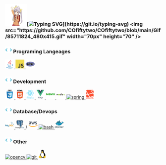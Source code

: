 <!--### Hi, My name is 氣  <img src="https://github.com/COfiftytwo/COfiftytwo/blob/main/Gif/20150509113815005--unscreen.gif" width="70px" height="70" />
### What have you been up to lately?? Although I have no time lately,
### <img src="https://github.com/COfiftytwo/COfiftytwo/blob/main/Gif/4824473e-unscreen.gif" width="140px" height="79" />[![Typing SVG](https://readme-typing-svg.herokuapp.com?font=Hachi+Maru+Pop&pause=1000&color=C782F7&width=435&lines=%E3%81%93%E3%82%8A%E3%81%94%E3%82%8A%E3%81%AA%E3%81%AE%E3%82%93%E3%80%82)](https://git.io/typing-svg)
### Now is the most fulfilling time of my life. <img src="https://github.com/COfiftytwo/COfiftytwo/blob/main/Gif/20150509113809b88-unscreen.gif" width="40px" height="40" />
<br>
<br>
-->

### <img src="https://github.com/COfiftytwo/COfiftytwo/blob/main/Gif/20150509113815005--unscreen.gif" width="70px" height="70" />[![Typing SVG](https://readme-typing-svg.herokuapp.com?font=Rubik+Bubbles&pause=1000&color=9C6AF7&width=435&lines=Meowning!%E3%80%80Nice+to+meet+you.;)](https://git.io/typing-svg) <img src="https://github.com/COfiftytwo/COfiftytwo/blob/main/Gif/85711824_480x415.gif" width="70px" height="70" />

<!--Font[Rubik Bubbles]-->

<!-- <img src="https://github.com/COfiftytwo/COfiftytwo/blob/main/Gif/nonnon.gif" width="790px" height="400px" /> -->

<!--
[![Typing SVG](https://readme-typing-svg.herokuapp.com?font=&pause=1000&color=00F747&width=435&lines=Kidding+aside%2C+My+name's+Japanese+;I+don't+Even+know+myseylf....)](https://git.io/typing-svg)
-->

### <img src="https://github.com/COfiftytwo/COfiftytwo/blob/main/Gif/giphy4.gif" width="22px" height="22px"> Programing Langeages

<p align="left"> <p align="left"> <a href="https://www.cprogramming.com/" target="_blank" rel="noreferrer"> <!--<img src="https://raw.githubusercontent.com/devicons/devicon/master/icons/c/c-original.svg" alt="c" width="29" height="29"/>--> </a> <a href="https://www.w3schools.com/cs/" target="_blank" rel="noreferrer"> <!--<img src="https://raw.githubusercontent.com/devicons/devicon/master/icons/csharp/csharp-original.svg" alt="csharp" width="29" height="29"/>--> </a> <a href="https://www.java.com" target="_blank" rel="noreferrer"> <img src="https://raw.githubusercontent.com/devicons/devicon/master/icons/java/java-original.svg" alt="java" width="29" height="29"/> </a> <a href="https://developer.mozilla.org/en-US/docs/Web/JavaScript" target="_blank" rel="noreferrer"> <img src="https://raw.githubusercontent.com/devicons/devicon/master/icons/javascript/javascript-original.svg" alt="javascript" width="29" height="29"/> </a> <a href="https://www.php.net" target="_blank" rel="noreferrer"> <img src="https://raw.githubusercontent.com/devicons/devicon/master/icons/php/php-original.svg" alt="php" width="29" height="29"/> </a> <a href="https://www.python.org" target="_blank" rel="noreferrer"> <!--<img src="https://raw.githubusercontent.com/devicons/devicon/master/icons/python/python-original.svg" alt="python" width="29" height="29"/>--> </a> <a href="https://developer.apple.com/swift/" target="_blank" rel="noreferrer"> <!--<img src="https://raw.githubusercontent.com/devicons/devicon/master/icons/swift/swift-original.svg" alt="swift" width="29" height="29"/>--> </a> </p>

### <img src="https://github.com/COfiftytwo/COfiftytwo/blob/main/Gif/giphy4.gif" width="22px" height="22px"> Development

<p align="left"> <a href="https://www.w3schools.com/css/" target="_blank" rel="noreferrer"> <img src="https://raw.githubusercontent.com/devicons/devicon/master/icons/css3/css3-original-wordmark.svg" alt="css3" width="29" height="29"/> </a> <a href="https://www.w3.org/html/" target="_blank" rel="noreferrer"> <img src="https://raw.githubusercontent.com/devicons/devicon/master/icons/html5/html5-original-wordmark.svg" alt="html5" width="29" height="29"/> </a> <a href="https://reactjs.org/" target="_blank" rel="noreferrer"> <img src="https://raw.githubusercontent.com/devicons/devicon/master/icons/react/react-original-wordmark.svg" alt="react" width="29" height="29"/> </a> <a href="https://vuejs.org/" target="_blank" rel="noreferrer"> <img src="https://raw.githubusercontent.com/devicons/devicon/master/icons/vuejs/vuejs-original-wordmark.svg" alt="vuejs" width="29" height="29"/> </a> <a href="https://www.nginx.com" target="_blank" rel="noreferrer"> <img src="https://raw.githubusercontent.com/devicons/devicon/master/icons/nginx/nginx-original.svg" alt="nginx" width="29" height="29"/> </a> <a href="https://nodejs.org" target="_blank" rel="noreferrer"> <img src="https://raw.githubusercontent.com/devicons/devicon/master/icons/nodejs/nodejs-original-wordmark.svg" alt="nodejs" width="29" height="29"/> </a> <a href="https://spring.io/" target="_blank" rel="noreferrer"> <img src="https://www.vectorlogo.zone/logos/springio/springio-icon.svg" alt="spring" width="29" height="29"/> </a><a href="https://laravel.com/" target="_blank" rel="noreferrer"> <img src="https://raw.githubusercontent.com/devicons/devicon/master/icons/laravel/laravel-plain-wordmark.svg" alt="laravel" width="29" height="29"/> </a></p>

### <img src="https://github.com/COfiftytwo/COfiftytwo/blob/main/Gif/giphy4.gif" width="22px" height="22px"> Database/Devops

<p align="left"> <a href="https://www.mysql.com/" target="_blank" rel="noreferrer"> <img src="https://raw.githubusercontent.com/devicons/devicon/master/icons/mysql/mysql-original-wordmark.svg" alt="mysql" width="29" height="29"/> </a> <a href="https://www.postgresql.org" target="_blank" rel="noreferrer"> <img src="https://raw.githubusercontent.com/devicons/devicon/master/icons/postgresql/postgresql-original-wordmark.svg" alt="postgresql" width="29" height="29"/> </a> / <a href="https://aws.amazon.com" target="_blank" rel="noreferrer"> <img src="https://raw.githubusercontent.com/devicons/devicon/master/icons/amazonwebservices/amazonwebservices-original-wordmark.svg" alt="aws" width="29" height="29"/> </a> <a href="https://www.gnu.org/software/bash/" target="_blank" rel="noreferrer"> <img src="https://www.vectorlogo.zone/logos/gnu_bash/gnu_bash-icon.svg" alt="bash" width="29" height="29"/> </a> <a href="https://www.docker.com/" target="_blank" rel="noreferrer"> <img src="https://raw.githubusercontent.com/devicons/devicon/master/icons/docker/docker-original-wordmark.svg" alt="docker" width="29" height="29"/> </a> </p>

### <img src="https://github.com/COfiftytwo/COfiftytwo/blob/main/Gif/giphy4.gif" width="22px" height="22px"> Other

<p align="left"> <a href="https://opencv.org/" target="_blank" rel="noreferrer"> <img src="https://www.vectorlogo.zone/logos/opencv/opencv-icon.svg" alt="opencv" width="29" height="29"/> </a> <a href="https://git-scm.com/" target="_blank" rel="noreferrer"> <img src="https://www.vectorlogo.zone/logos/git-scm/git-scm-icon.svg" alt="git" width="29" height="29"/> </a> <a href="https://www.linux.org/" target="_blank" rel="noreferrer"> <img src="https://raw.githubusercontent.com/devicons/devicon/master/icons/linux/linux-original.svg" alt="linux" width="29" height="29"/> </a> </p>

<!-- ![github contribution grid snake animation](https://raw.githubusercontent.com/COfiftytwo/COfiftytwo/output/github-contribution-grid-snake-dark.svg#gh-dark-mode-only)![github contribution grid snake animation](https://raw.githubusercontent.com/COfiftytwo/COfiftytwo/output/github-contribution-grid-snake.svg#gh-light-mode-only) -->

<!--
# <img src="https://github.com/COfiftytwo/COfiftytwo/blob/main/Gif/giphy4.gif" width="40px" height="40px">    Programing Langeages
<p align="left"> <a href="https://www.cprogramming.com/" target="_blank" rel="noreferrer"> <img src="https://raw.githubusercontent.com/devicons/devicon/master/icons/c/c-original.svg" alt="c" width="40" height="40"/> </a> <a href="https://www.w3schools.com/cs/" target="_blank" rel="noreferrer"> <img src="https://raw.githubusercontent.com/devicons/devicon/master/icons/csharp/csharp-original.svg" alt="csharp" width="40" height="40"/> </a> <a href="https://www.java.com" target="_blank" rel="noreferrer"> <img src="https://raw.githubusercontent.com/devicons/devicon/master/icons/java/java-original.svg" alt="java" width="40" height="40"/> </a> <a href="https://developer.mozilla.org/en-US/docs/Web/JavaScript" target="_blank" rel="noreferrer"> <img src="https://raw.githubusercontent.com/devicons/devicon/master/icons/javascript/javascript-original.svg" alt="javascript" width="40" height="40"/> </a> <a href="https://www.php.net" target="_blank" rel="noreferrer"> <img src="https://raw.githubusercontent.com/devicons/devicon/master/icons/php/php-original.svg" alt="php" width="40" height="40"/> </a> <a href="https://www.python.org" target="_blank" rel="noreferrer"> <img src="https://raw.githubusercontent.com/devicons/devicon/master/icons/python/python-original.svg" alt="python" width="40" height="40"/> </a> <a href="https://developer.apple.com/swift/" target="_blank" rel="noreferrer"> <img src="https://raw.githubusercontent.com/devicons/devicon/master/icons/swift/swift-original.svg" alt="swift" width="40" height="40"/> </a> </p>

# <img src="https://github.com/COfiftytwo/COfiftytwo/blob/main/Gif/giphy4.gif" width="40px" height="40px">    Development
<p align="left"> <a href="https://www.w3schools.com/css/" target="_blank" rel="noreferrer"> <img src="https://raw.githubusercontent.com/devicons/devicon/master/icons/css3/css3-original-wordmark.svg" alt="css3" width="40" height="40"/> </a> <a href="https://www.w3.org/html/" target="_blank" rel="noreferrer"> <img src="https://raw.githubusercontent.com/devicons/devicon/master/icons/html5/html5-original-wordmark.svg" alt="html5" width="40" height="40"/> </a> <a href="https://reactjs.org/" target="_blank" rel="noreferrer"> <img src="https://raw.githubusercontent.com/devicons/devicon/master/icons/react/react-original-wordmark.svg" alt="react" width="40" height="40"/> </a> <a href="https://vuejs.org/" target="_blank" rel="noreferrer"> <img src="https://raw.githubusercontent.com/devicons/devicon/master/icons/vuejs/vuejs-original-wordmark.svg" alt="vuejs" width="40" height="40"/> </a> </p>

# <img src="https://github.com/COfiftytwo/COfiftytwo/blob/main/Gif/giphy4.gif" width="40px" height="40px">    Backend Development
<p align="left"> <a href="https://www.nginx.com" target="_blank" rel="noreferrer"> <img src="https://raw.githubusercontent.com/devicons/devicon/master/icons/nginx/nginx-original.svg" alt="nginx" width="40" height="40"/> </a> <a href="https://nodejs.org" target="_blank" rel="noreferrer"> <img src="https://raw.githubusercontent.com/devicons/devicon/master/icons/nodejs/nodejs-original-wordmark.svg" alt="nodejs" width="40" height="40"/> </a> <a href="https://spring.io/" target="_blank" rel="noreferrer"> <img src="https://www.vectorlogo.zone/logos/springio/springio-icon.svg" alt="spring" width="40" height="40"/> </a> </p>

# <img src="https://github.com/COfiftytwo/COfiftytwo/blob/main/Gif/giphy4.gif" width="40px" height="40px">    Framework
<p align="left"> <a href="https://laravel.com/" target="_blank" rel="noreferrer"> <img src="https://raw.githubusercontent.com/devicons/devicon/master/icons/laravel/laravel-plain-wordmark.svg" alt="laravel" width="40" height="40"/> </a></p> </p>

# <img src="https://github.com/COfiftytwo/COfiftytwo/blob/main/Gif/giphy4.gif" width="40px" height="40px">    Database/Devops
<p align="left"> <a href="https://www.mysql.com/" target="_blank" rel="noreferrer"> <img src="https://raw.githubusercontent.com/devicons/devicon/master/icons/mysql/mysql-original-wordmark.svg" alt="mysql" width="40" height="40"/> </a> <a href="https://www.postgresql.org" target="_blank" rel="noreferrer"> <img src="https://raw.githubusercontent.com/devicons/devicon/master/icons/postgresql/postgresql-original-wordmark.svg" alt="postgresql" width="40" height="40"/> </a> / <a href="https://aws.amazon.com" target="_blank" rel="noreferrer"> <img src="https://raw.githubusercontent.com/devicons/devicon/master/icons/amazonwebservices/amazonwebservices-original-wordmark.svg" alt="aws" width="40" height="40"/> </a> <a href="https://www.gnu.org/software/bash/" target="_blank" rel="noreferrer"> <img src="https://www.vectorlogo.zone/logos/gnu_bash/gnu_bash-icon.svg" alt="bash" width="40" height="40"/> </a> <a href="https://www.docker.com/" target="_blank" rel="noreferrer"> <img src="https://raw.githubusercontent.com/devicons/devicon/master/icons/docker/docker-original-wordmark.svg" alt="docker" width="40" height="40"/> </a> </p>

# <img src="https://github.com/COfiftytwo/COfiftytwo/blob/main/Gif/giphy4.gif" width="40px" height="40px">    Static Site Generators
<p align="left"> <a href="https://nuxtjs.org/" target="_blank" rel="noreferrer"> <img src="https://www.vectorlogo.zone/logos/nuxtjs/nuxtjs-icon.svg" alt="nuxtjs" width="40" height="40"/> </a> </p>

# <img src="https://github.com/COfiftytwo/COfiftytwo/blob/main/Gif/giphy4.gif" width="40px" height="40px">    Other
<p align="left"> <a href="https://opencv.org/" target="_blank" rel="noreferrer"> <img src="https://www.vectorlogo.zone/logos/opencv/opencv-icon.svg" alt="opencv" width="40" height="40"/> </a> <a href="https://git-scm.com/" target="_blank" rel="noreferrer"> <img src="https://www.vectorlogo.zone/logos/git-scm/git-scm-icon.svg" alt="git" width="40" height="40"/> </a> <a href="https://www.linux.org/" target="_blank" rel="noreferrer"> <img src="https://raw.githubusercontent.com/devicons/devicon/master/icons/linux/linux-original.svg" alt="linux" width="40" height="40"/> </a> </p>
-->

